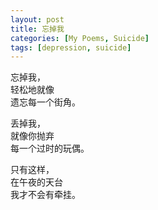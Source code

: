 ```yaml
---
layout: post
title: 忘掉我
categories: [My Poems, Suicide]
tags: [depression, suicide]
---
```


忘掉我，  
轻松地就像  
遗忘每一个街角。

丢掉我，  
就像你抛弃  
每一个过时的玩偶。

只有这样，  
在午夜的天台  
我才不会有牵挂。
